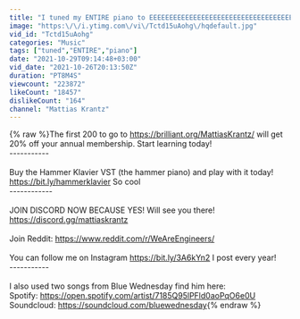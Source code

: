 ```yaml
---
title: "I tuned my ENTIRE piano to EEEEEEEEEEEEEEEEEEEEEEEEEEEEEEEEEEEEEEEEEEEEEEEEEEEEEEEEEEEEEEEEEEEEEEEEE"
image: "https:\/\/i.ytimg.com\/vi\/Tctd15uAohg\/hqdefault.jpg"
vid_id: "Tctd15uAohg"
categories: "Music"
tags: ["tuned","ENTIRE","piano"]
date: "2021-10-29T09:14:48+03:00"
vid_date: "2021-10-26T20:13:50Z"
duration: "PT8M4S"
viewcount: "223872"
likeCount: "18457"
dislikeCount: "164"
channel: "Mattias Krantz"
---
```

{% raw %}The first 200 to go to <a rel="nofollow" target="blank" href="https://brilliant.org/MattiasKrantz/">https://brilliant.org/MattiasKrantz/</a> will get 20% off your annual membership. Start learning today! <br />-----------<br /><br />Buy the Hammer Klavier VST (the hammer piano) and play with it today! <a rel="nofollow" target="blank" href="https://bit.ly/hammerklavier">https://bit.ly/hammerklavier</a> So cool<br />------------<br /><br />JOIN DISCORD NOW BECAUSE YES! Will see you there! <a rel="nofollow" target="blank" href="https://discord.gg/mattiaskrantz">https://discord.gg/mattiaskrantz</a><br /><br />Join Reddit: <a rel="nofollow" target="blank" href="https://www.reddit.com/r/WeAreEngineers/">https://www.reddit.com/r/WeAreEngineers/</a><br /><br />You can follow me on Instagram <a rel="nofollow" target="blank" href="https://bit.ly/3A6kYn2">https://bit.ly/3A6kYn2</a> I post every year!<br />-----------<br /><br />I also used two songs from Blue Wednesday find him here:  <br />Spotify: <a rel="nofollow" target="blank" href="https://open.spotify.com/artist/7185Q95lPFld0aoPqO6e0U">https://open.spotify.com/artist/7185Q95lPFld0aoPqO6e0U</a><br />Soundcloud: <a rel="nofollow" target="blank" href="https://soundcloud.com/bluewednesday">https://soundcloud.com/bluewednesday</a>{% endraw %}
